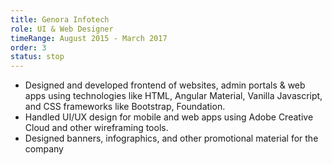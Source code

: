 ```yaml
---
title: Genora Infotech
role: UI & Web Designer
timeRange: August 2015 - March 2017
order: 3
status: stop
---
```

<!--StartFragment-->

* Designed and developed frontend of websites, admin portals & web apps using technologies like HTML, Angular Material, Vanilla Javascript, and CSS frameworks like Bootstrap, Foundation.
* Handled UI/UX design for mobile and web apps using Adobe Creative Cloud and other wireframing tools.
* Designed banners, infographics, and other promotional material for the company

<!--EndFragment-->
